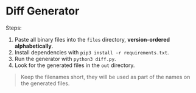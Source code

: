 # Diff Generator

Steps:

1. Paste all binary files into the `files` directory, **version-ordered alphabetically**.
2. Install dependencies with `pip3 install -r requirements.txt`.
3. Run the generator with `python3 diff.py`.
4. Look for the generated files in the `out` directory.

> Keep the filenames short, they will be used as part of the names on the generated files.
